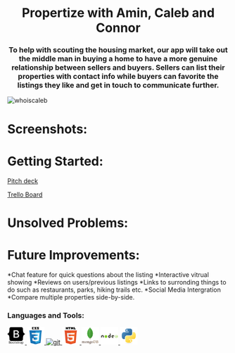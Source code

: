 <h1 align="center">Propertize with Amin, Caleb and Connor</h1>
<h3 align="center">To help with scouting the housing market, our app will take out the middle man in buying a home to have a more genuine relationship between sellers and buyers. Sellers can list their properties with contact info while buyers can favorite the listings they like and get in touch to communicate further.</h3>

<p align="left"> <img src="https://komarev.com/ghpvc/?username=whoiscaleb&label=Profile%20views&color=0e75b6&style=flat" alt="whoiscaleb" /> </p>

# Screenshots: 


# Getting Started: 
[Pitch deck](https://my.visme.co/editor/NlYzaTdnQ1c4VnZUa1FsV1pPQmJCZz09OjrNmEFuFPIy8XdieZM1jaQX/akRicjRWNHFPTjlaV0NmazlISEJvZz09Ojp9HDnAXI-MnQi9E5a4bksS)
 
[Trello Board](https://trello.com/b/YDxYEXII/propertize)



# Unsolved Problems:

# Future Improvements: 

*Chat feature for quick questions about the listing
*Interactive vitrual showing
*Reviews on users/previous listings
*Links to surronding things to do such as restaurants, parks, hiking trails etc.
*Social Media Intergration 
*Compare multiple properties side-by-side.

<h3 align="left">Languages and Tools:</h3>
<p align="left"> <a href="https://getbootstrap.com" target="_blank" rel="noreferrer"> <img src="https://raw.githubusercontent.com/devicons/devicon/master/icons/bootstrap/bootstrap-plain-wordmark.svg" alt="bootstrap" width="40" height="40"/> </a> <a href="https://www.w3schools.com/css/" target="_blank" rel="noreferrer"> <img src="https://raw.githubusercontent.com/devicons/devicon/master/icons/css3/css3-original-wordmark.svg" alt="css3" width="40" height="40"/> </a> <a href="https://git-scm.com/" target="_blank" rel="noreferrer"> <img src="https://www.vectorlogo.zone/logos/git-scm/git-scm-icon.svg" alt="git" width="40" height="40"/> </a> <a href="https://www.w3.org/html/" target="_blank" rel="noreferrer"> <img src="https://raw.githubusercontent.com/devicons/devicon/master/icons/html5/html5-original-wordmark.svg" alt="html5" width="40" height="40"/> </a>  <a href="https://www.mongodb.com/" target="_blank" rel="noreferrer"> <img src="https://raw.githubusercontent.com/devicons/devicon/master/icons/mongodb/mongodb-original-wordmark.svg" alt="mongodb" width="40" height="40"/> </a> <a href="https://nodejs.org" target="_blank" rel="noreferrer"> <img src="https://raw.githubusercontent.com/devicons/devicon/master/icons/nodejs/nodejs-original-wordmark.svg" alt="nodejs" width="40" height="40"/> </a> <a href="https://www.python.org" target="_blank" rel="noreferrer"> <img src="https://raw.githubusercontent.com/devicons/devicon/master/icons/python/python-original.svg" alt="python" width="40" height="40"/> </a> </p>
